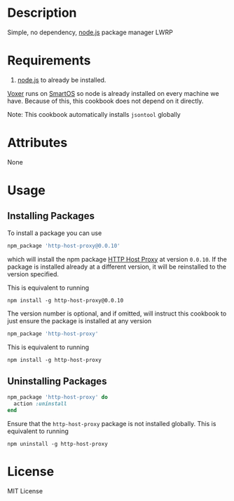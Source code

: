 Description
===========

Simple, no dependency, [node.js][2] package manager LWRP

Requirements
============

1. [node.js][2] to already be installed.

[Voxer][3] runs on [SmartOS][0] so node is
already installed on every machine we have.  Because of this, this cookbook does
not depend on it directly.

Note: This cookbook automatically installs `jsontool` globally

Attributes
==========

None

Usage
=====

Installing Packages
-------------------

To install a package you can use

``` ruby
npm_package 'http-host-proxy@0.0.10'
```

which will install the npm package [HTTP Host Proxy][4] at version `0.0.10`.
If the package is installed already at a different version, it will be reinstalled
to the version specified.

This is equivalent to running

    npm install -g http-host-proxy@0.0.10

The version number is optional, and if omitted, will instruct this cookbook to just
ensure the package is installed at any version

``` ruby
npm_package 'http-host-proxy'
```

This is equivalent to running

    npm install -g http-host-proxy

Uninstalling Packages
---------------------

``` ruby
npm_package 'http-host-proxy' do
  action :uninstall
end
```

Ensure that the `http-host-proxy` package is not installed globally.  This is equivalent to
running

    npm uninstall -g http-host-proxy

License
=======

MIT License


[0]: http://smartos.org
[1]: http://npmjs.org
[2]: http://nodejs.org
[3]: http://voxer.com
[4]: https://github.com/bahamas10/node-http-host-proxy
